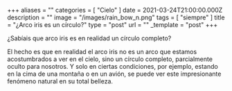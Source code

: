 +++
aliases = ""
categories = [ "Cielo" ]
date = 2021-03-24T21:00:00.000Z
description = ""
image = "/images/rain_bow_n.png"
tags = [ "siempre" ]
title = "¿Arco iris es un círculo?"
type = "post"
url = ""
_template = "post"
+++

¿Sabíais que arco iris es en realidad un círculo completo?  
  
El hecho es que en realidad el arco iris no es un arco que estamos acostumbrados a ver en el cielo, sino un círculo completo, parcialmente oculto para nosotros. Y solo en ciertas condiciones, por ejemplo, estando en la cima de una montaña o en un avión, se puede ver este impresionante fenómeno natural en su total belleza.
